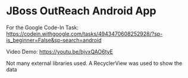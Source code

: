 # JBoss OutReach Android App
For the Google Code-In Task: https://codein.withgoogle.com/tasks/4943470608252928/?sp-is_beginner=False&sp-search=android

Video Demo: https://youtu.be/bjvxQAO6tyE

Not many external libraries used. A RecyclerView was used to show the data
